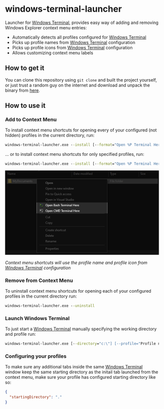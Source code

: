 # windows-terminal-launcher

Launcher for [Windows Terminal](https://github.com/microsoft/terminal), provides easy way of adding and removing Windows Explorer context menu entries:

- Automatically detects all profiles configured for [Windows Terminal](https://github.com/microsoft/terminal)
- Picks up profile names from [Windows Terminal](https://github.com/microsoft/terminal) configuration
- Picks up profile icons from [Windows Terminal](https://github.com/microsoft/terminal) configuration
- Allows customizing context menu labels

## How to get it

You can clone this repository using `git clone` and built the project yourself, or just trust a random guy on the internet and download and unpack the binary from [here](https://github.com/ofzza/windows-terminal-launcher/raw/master/docs/windows-terminal-launcher.zip).

## How to use it

### Add to Context Menu

To install context menu shortcuts for opening every of your configured (not hidden) profiles in the current directory, run:

```cmd
windows-terminal-launcher.exe --install [--format="Open %P Terminal Here"]
```

... or to install context menu shortcuts for only specified profiles, run:

```cmd
windows-terminal-launcher.exe --install [--format="Open %P Terminal Here"] [--profile="Profile name or GUID"]  [--profile="Another profile name or GUID"] ...
```

![image text](./docs/context-menu.png)

_Context menu shortcuts will use the profile name and profile icon from [Windows Terminal](https://github.com/microsoft/terminal) configuration_

### Remove from Context Menu

To uninstall context menu shortcuts for opening each of your configured profiles in the current directory run:

```cmd
windows-terminal-launcher.exe --uninstall
```

### Launch Windows Terminal

To just start a [Windows Terminal](https://github.com/microsoft/terminal) manually specifying the working directory and profile run:

```cmd
windows-terminal-launcher.exe [--directory="c:\"] [--profile="Profile name or GUID"]
```

### Configuring your profiles

To make sure any additional tabs inside the same [Windows Terminal](https://github.com/microsoft/terminal) window keep the same starting directory as the initail tab launched from the context menu, make sure your profile has configured starting directory like so:

```json
{
  "startingDirectory": "."
}
```
